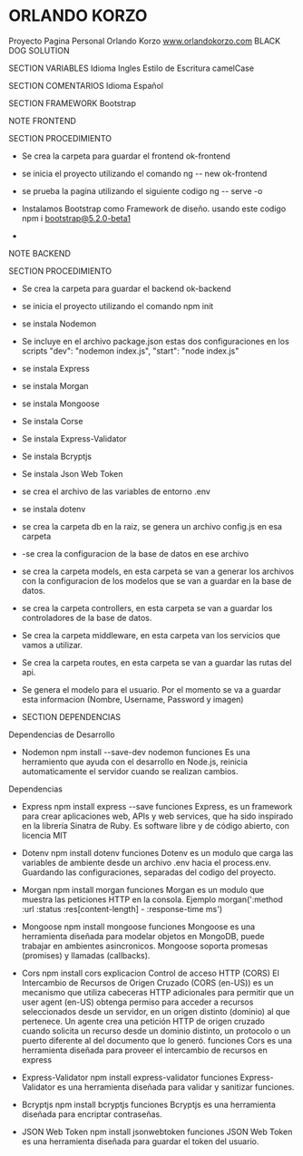 # ORLANDO KORZO

Proyecto Pagina Personal Orlando Korzo
www.orlandokorzo.com
BLACK DOG SOLUTION

SECTION VARIABLES
Idioma Ingles
Estilo de Escritura camelCase

SECTION COMENTARIOS
Idioma Español

SECTION FRAMEWORK
Bootstrap

NOTE FRONTEND

SECTION PROCEDIMIENTO

- Se crea la carpeta para guardar el frontend ok-frontend
- se inicia el proyecto utilizando el comando ng -- new ok-frontend
- se prueba la pagina utilizando el siguiente codigo ng -- serve -o
- Instalamos Bootstrap como Framework de diseño. usando este codigo npm i bootstrap@5.2.0-beta1

-

NOTE BACKEND

SECTION PROCEDIMIENTO

- Se crea la carpeta para guardar el backend ok-backend
- se inicia el proyecto utilizando el comando npm init
- se instala Nodemon
- Se incluye en el archivo package.json estas dos configuraciones en los scripts
  "dev": "nodemon index.js",
  "start": "node index.js"
- se instala Express
- se instala Morgan
- se instala Mongoose
- Se instala Corse
- Se instala Express-Validator
- Se instala Bcryptjs
- Se instala Json Web Token
- se crea el archivo de las variables de entorno .env
- se instala dotenv
- se crea la carpeta db en la raiz, se genera un archivo config.js en esa carpeta
- -se crea la configuracion de la base de datos en ese archivo
- se crea la carpeta models, en esta carpeta se van a generar los archivos con la configuracion de los modelos que se van a guardar en la base de datos.
- se crea la carpeta controllers, en esta carpeta se van a guardar los controladores de la base de datos.
- Se crea la carpeta middleware, en esta carpeta van los servicios que vamos a utilizar.
- Se crea la carpeta routes, en esta carpeta se van a guardar las rutas del api.
- Se genera el modelo para el usuario. Por el momento se va a guardar esta informacion (Nombre, Username, Password y imagen)

- SECTION DEPENDENCIAS

Dependencias de Desarrollo

- Nodemon
  npm install --save-dev nodemon
  funciones
  Es una herramiento que ayuda con el desarrollo en Node.js, reinicia automaticamente el servidor cuando se realizan cambios.

Dependencias

- Express
  npm install express --save
  funciones
  Express, es un framework para crear aplicaciones web, APIs y web services, que ha sido inspirado en la librería Sinatra de Ruby. Es software libre y de código abierto, con licencia MIT

- Dotenv
  npm install dotenv
  funciones
  Dotenv es un modulo que carga las variables de ambiente desde un archivo .env hacia el process.env. Guardando las configuraciones, separadas del codigo del proyecto.

- Morgan
  npm install morgan
  funciones
  Morgan es un modulo que muestra las peticiones HTTP en la consola.
  Ejemplo morgan(':method :url :status :res[content-length] - :response-time ms')

- Mongoose
  npm install mongoose
  funciones
  Mongoose es una herramienta diseñada para modelar objetos en MongoDB, puede trabajar en ambientes asincronicos. Mongoose soporta promesas (promises) y llamadas (callbacks).

- Cors
  npm install cors
  explicacion
  Control de acceso HTTP (CORS)
  El Intercambio de Recursos de Origen Cruzado (CORS (en-US)) es un mecanismo que utiliza cabeceras HTTP adicionales para permitir que un user agent (en-US) obtenga permiso para acceder a recursos seleccionados desde un servidor, en un origen distinto (dominio) al que pertenece. Un agente crea una petición HTTP de origen cruzado cuando solicita un recurso desde un dominio distinto, un protocolo o un puerto diferente al del documento que lo generó.
  funciones
  Cors es una herramienta diseñada para proveer el intercambio de recursos en express

- Express-Validator
  npm install express-validator
  funciones
  Express-Validator es una herramienta diseñada para validar y sanitizar funciones.

- Bcryptjs
  npm install bcryptjs
  funciones
  Bcryptjs es una herramienta diseñada para encriptar contraseñas.

- JSON Web Token
  npm install jsonwebtoken
  funciones
  JSON Web Token es una herramienta diseñada para guardar el token del usuario.
